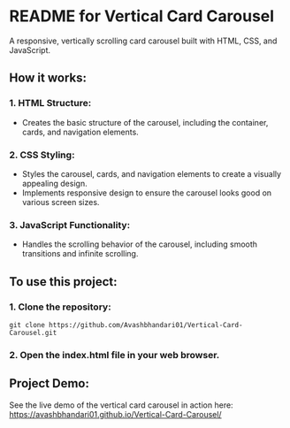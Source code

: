 # README for Vertical Card Carousel

A responsive, vertically scrolling card carousel built with HTML, CSS, and JavaScript.

## How it works:

### 1. HTML Structure:
   * Creates the basic structure of the carousel, including the container, cards, and navigation elements.

### 2. CSS Styling:
   * Styles the carousel, cards, and navigation elements to create a visually appealing design.
   * Implements responsive design to ensure the carousel looks good on various screen sizes.
  
### 3. JavaScript Functionality:
   * Handles the scrolling behavior of the carousel, including smooth transitions and infinite scrolling.

## To use this project:

### 1. Clone the repository:
```
git clone https://github.com/Avashbhandari01/Vertical-Card-Carousel.git
```

### 2. Open the index.html file in your web browser.

## Project Demo:

See the live demo of the vertical card carousel in action here:
https://avashbhandari01.github.io/Vertical-Card-Carousel/
